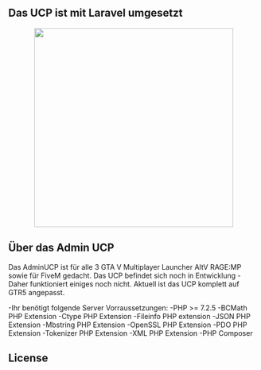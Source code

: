 ## Das UCP ist mit Laravel umgesetzt

<p align="center"><a href="https://laravel.com" target="_blank"><img src="https://raw.githubusercontent.com/laravel/art/master/logo-lockup/5%20SVG/2%20CMYK/1%20Full%20Color/laravel-logolockup-cmyk-red.svg" width="400"></a></p>



## Über das Admin UCP 
Das AdminUCP ist für alle 3 GTA V Multiplayer Launcher AltV RAGE:MP sowie für FiveM gedacht.
Das UCP befindet sich noch in Entwicklung - Daher funktioniert  einiges noch nicht. 
Aktuell ist das UCP komplett auf GTR5 angepasst. 

-Ihr benötigt folgende Server Vorraussetzungen: 
-PHP >= 7.2.5
-BCMath PHP Extension
-Ctype PHP Extension
-Fileinfo PHP extension
-JSON PHP Extension
-Mbstring PHP Extension
-OpenSSL PHP Extension
-PDO PHP Extension
-Tokenizer PHP Extension
-XML PHP Extension
-PHP Composer



## License

